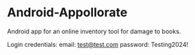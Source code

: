 # Android-Appollorate
Android app for an online inventory tool for damage to books.

Login credentials: 
  email: test@test.com
  password: Testing2024!
